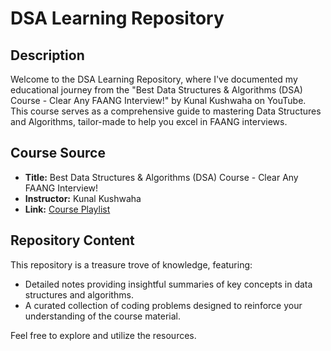 # DSA Learning Repository

## Description

Welcome to the DSA Learning Repository, where I've documented my educational journey from the "Best Data Structures & Algorithms (DSA) Course - Clear Any FAANG Interview!" by Kunal Kushwaha on YouTube. This course serves as a comprehensive guide to mastering Data Structures and Algorithms, tailor-made to help you excel in FAANG interviews.

## Course Source

- **Title:** Best Data Structures & Algorithms (DSA) Course - Clear Any FAANG Interview!
- **Instructor:** Kunal Kushwaha
- **Link:** [Course Playlist](https://www.youtube.com/playlist?list=PL9gnSGHSqcnr_DxHsP7AW9ftq0AtAyYqJ)

## Repository Content

This repository is a treasure trove of knowledge, featuring:

- Detailed notes providing insightful summaries of key concepts in data structures and algorithms.
- A curated collection of coding problems designed to reinforce your understanding of the course material.

Feel free to explore and utilize the resources.

